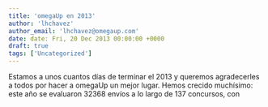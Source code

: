 ```yaml
---
title: 'omegaUp en 2013'
author: 'lhchavez'
author_email: 'lhchavez@omegaup.com'
date: date: Fri, 20 Dec 2013 00:00:00 +0000
draft: true
tags: ['Uncategorized']
---
```


Estamos a unos cuantos días de terminar el 2013 y queremos agradecerles a todos por hacer a omegaUp un mejor lugar. Hemos crecido muchísimo: este año se evaluaron 32368 envíos a lo largo de 137 concursos, con

